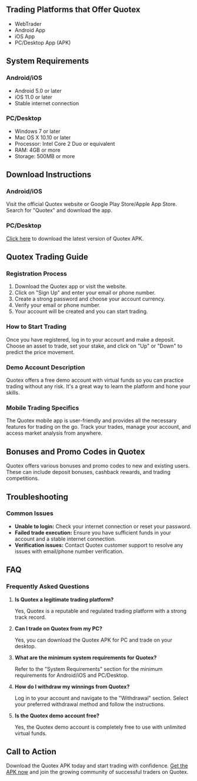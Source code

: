 ## Trading Platforms that Offer Quotex

-   WebTrader
-   Android App
-   iOS App
-   PC/Desktop App (APK)

## System Requirements

### Android/iOS

-   Android 5.0 or later
-   iOS 11.0 or later
-   Stable internet connection

### PC/Desktop

-   Windows 7 or later
-   Mac OS X 10.10 or later
-   Processor: Intel Core 2 Duo or equivalent
-   RAM: 4GB or more
-   Storage: 500MB or more

## Download Instructions

### Android/iOS

Visit the official Quotex website or Google Play Store/Apple App Store.
Search for "Quotex" and download the app.

### PC/Desktop

[Click here](\%22https://traff.sbs/quotexonelink\%22) to download the
latest version of Quotex APK.

## Quotex Trading Guide

### Registration Process

1.  Download the Quotex app or visit the website.
2.  Click on "Sign Up" and enter your email or phone number.
3.  Create a strong password and choose your account currency.
4.  Verify your email or phone number.
5.  Your account will be created and you can start trading.

### How to Start Trading

Once you have registered, log in to your account and make a deposit.
Choose an asset to trade, set your stake, and click on "Up" or
"Down" to predict the price movement.

### Demo Account Description

Quotex offers a free demo account with virtual funds so you can practice
trading without any risk. It\'s a great way to learn the platform and
hone your skills.

### Mobile Trading Specifics

The Quotex mobile app is user-friendly and provides all the necessary
features for trading on the go. Track your trades, manage your account,
and access market analysis from anywhere.

## Bonuses and Promo Codes in Quotex

Quotex offers various bonuses and promo codes to new and existing users.
These can include deposit bonuses, cashback rewards, and trading
competitions.

## Troubleshooting

### Common Issues

-   **Unable to login:** Check your internet connection or reset your
    password.
-   **Failed trade execution:** Ensure you have sufficient funds in your
    account and a stable internet connection.
-   **Verification issues:** Contact Quotex customer support to resolve
    any issues with email/phone number verification.

## FAQ

### Frequently Asked Questions

1.  **Is Quotex a legitimate trading platform?**

    Yes, Quotex is a reputable and regulated trading platform with a
    strong track record.

2.  **Can I trade on Quotex from my PC?**

    Yes, you can download the Quotex APK for PC and trade on your
    desktop.

3.  **What are the minimum system requirements for Quotex?**

    Refer to the "System Requirements" section for the minimum
    requirements for Android/iOS and PC/Desktop.

4.  **How do I withdraw my winnings from Quotex?**

    Log in to your account and navigate to the "Withdrawal"
    section. Select your preferred withdrawal method and follow the
    instructions.

5.  **Is the Quotex demo account free?**

    Yes, the Quotex demo account is completely free to use with
    unlimited virtual funds.

## Call to Action

Download the Quotex APK today and start trading with confidence. [Get
the APK now](\%22https://traff.sbs/quotexonelink\%22) and join the
growing community of successful traders on Quotex.

